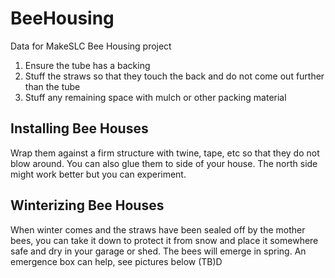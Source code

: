 # BeeHousing
Data for MakeSLC Bee Housing project

1. Ensure the tube has a backing
2. Stuff the straws so that they touch the back and do not come out further than the tube
3. Stuff any remaining space with mulch or other packing material

## Installing Bee Houses
Wrap them against a firm structure with twine, tape, etc so that they do not blow around.  You can also glue them to side of your house.  The north side might work better but you can experiment.

## Winterizing Bee Houses
When winter comes and the straws have been sealed off by the mother bees, you can take it down to protect it from snow and place it somewhere safe and dry in your garage or shed.  The bees will emerge in spring.  An emergence box can help, see pictures below (TB)D
